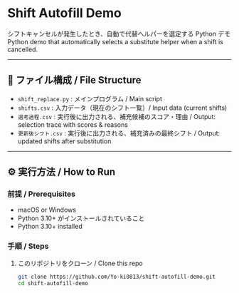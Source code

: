 # Shift Autofill Demo
シフトキャンセルが発生したとき、自動で代替ヘルパーを選定する Python デモ  
Python demo that automatically selects a substitute helper when a shift is cancelled.

---

## 📂 ファイル構成 / File Structure
- `shift_replace.py` : メインプログラム / Main script  
- `shifts.csv` : 入力データ（現在のシフト一覧）/ Input data (current shifts)  
- `選考過程.csv` : 実行後に出力される、補充候補のスコア・理由 / Output: selection trace with scores & reasons  
- `更新後シフト.csv` : 実行後に出力される、補充済みの最終シフト / Output: updated shifts after substitution  

---

## ⚙️ 実行方法 / How to Run

### 前提 / Prerequisites
- macOS or Windows  
- Python 3.10+ がインストールされていること  
- Python 3.10+ installed  

### 手順 / Steps
1. このリポジトリをクローン / Clone this repo  
   ```bash
   git clone https://github.com/Yo-ki0813/shift-autofill-demo.git
   cd shift-autofill-demo
